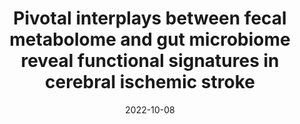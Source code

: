 ---
title: "Pivotal interplays between fecal metabolome and gut microbiome reveal functional signatures in cerebral ischemic stroke"
collection: publications
permalink: /publication/2022-jtm
date: 2022-10-08
venue: 'Journal of Translational Medicine'
paperurl: '/files/pdf/research/T2022-jtm.pdf'
link: 'https://link.springer.com/article/10.1186/s12967-022-03669-0'
citation: "Zhao, L., Wang, C., Peng, S., Zhu, X., Zhang, Z., Zhao, Y., Zhang, J., Zhao, G., Zhang, T., Heng, X. and Zhang, L., 2022. &quot;Pivotal interplays between fecal metabolome and gut microbiome reveal functional signatures in cerebral ischemic stroke.&quot; <i>Journal of Translational Medicine</i> Journal of Translational Medicine, 20(1), p.459."
---